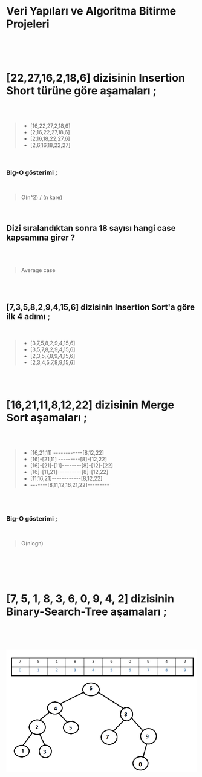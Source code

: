 #  Veri Yapıları ve Algoritma Bitirme Projeleri
<br><br><br>

# [22,27,16,2,18,6] dizisinin Insertion Short türüne göre aşamaları ;
<br><br>

>*  [16,22,27,2,18,6]
>* [2,16,22,27,18,6]
>* [2,16,18,22,27,6]
>* [2,6,16,18,22,27]


<br>

### Big-O gösterimi ;
<br>

>O(n^2) / (n kare)

<br>

## Dizi sıralandıktan sonra 18 sayısı hangi case kapsamına girer ?

<br><br>

>Average case

<br><br>


## [7,3,5,8,2,9,4,15,6] dizisinin Insertion Sort'a göre ilk 4 adımı ;

<br>

>* [3,7,5,8,2,9,4,15,6]
>* [3,5,7,8,2,9,4,15,6]
>* [2,3,5,7,8,9,4,15,6]
>* [2,3,4,5,7,8,9,15,6]

<br><br>


#  [16,21,11,8,12,22] dizisinin Merge Sort aşamaları ; 

<br><br>

>* [16,21,11] ------------[8,12,22]
>* [16]-[21,11]  ---------[8]-[12,22]
>* [16]-[21]-[11]--------[8]-[12]-[22]
>* [16]-[11,21]----------[8]-[12,22]
>* [11,16,21]------------[8,12,22]
>* -------[8,11,12,16,21,22]---------

<br><br>

### Big-O gösterimi ;

<br>

>O(nlogn)

<br><br><br><br>


# [7, 5, 1, 8, 3, 6, 0, 9, 4, 2]  dizisinin Binary-Search-Tree aşamaları ;

<br><br><br>

![BinarySearchTree](BinarySearchTree.png)